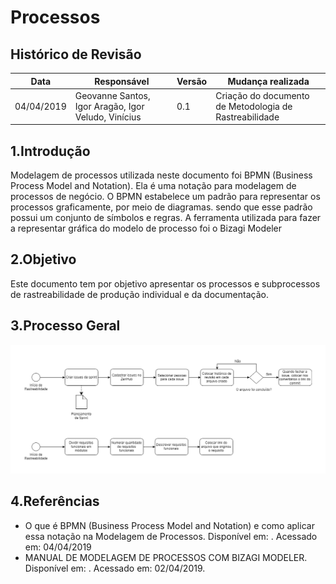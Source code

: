 # Processos

## Histórico de Revisão

| Data       | Responsável      | Versão | Mudança realizada                      |
| ---------- | ---------------- | ------ | -------------------------------------- |
|04/04/2019|Geovanne Santos, Igor Aragão, Igor Veludo, Vinícius| 0.1| Criação do documento de Metodologia de Rastreabilidade|

## 1.Introdução
Modelagem de processos utilizada neste documento foi BPMN (Business Process Model and Notation). Ela é uma notação para modelagem de processos de negócio. O BPMN estabelece um padrão para representar os processos graficamente, por meio de diagramas. sendo que esse padrão possui um conjunto de símbolos e regras.
A ferramenta utilizada para fazer a representar gráfica do modelo de processo foi o Bizagi Modeler

## 2.Objetivo
Este documento tem por objetivo apresentar os processos e subprocessos de rastreabilidade de produção individual e da documentação.
## 3.Processo Geral

![Imagem](https://github.com/ads-2019-1/ads-2019-1/blob/master/wiki/docs/modulo2/img/ModeloRastreabilidade.png?raw=true)

## 4.Referências

<ul>
<li>O que é BPMN (Business Process Model and Notation) e como aplicar essa notação na Modelagem de Processos.
Disponível em:
<https://www.euax.com.br/2017/02/o-que-e-bpmn-business-process-model-and-notation/>. Acessado em: 04/04/2019 </li>


<li>MANUAL DE MODELAGEM DE PROCESSOS COM BIZAGI MODELER.
Disponível em: <http://www.sgc.goias.gov.br/upload/arquivos/2017-04/manual-de-modelagem-de-processos-usando-bizagi.pdf>. Acessado em: 02/04/2019. </li>
</ul>
